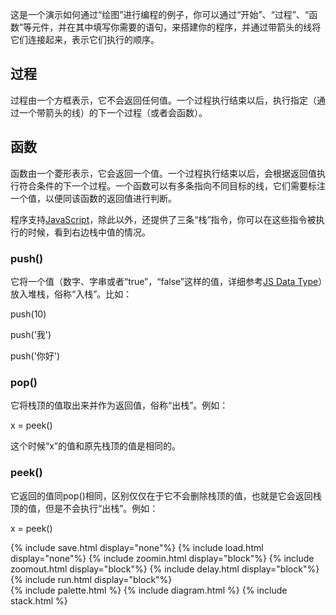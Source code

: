 ﻿---
layout: default
---

这是一个演示如何通过“绘图”进行编程的例子，你可以通过“开始”、“过程”、“函数”等元件，并在其中填写你需要的语句，来搭建你的程序，并通过带箭头的线将它们连接起来，表示它们执行的顺序。

## 过程

过程由一个方框表示，它不会返回任何值。一个过程执行结束以后，执行指定（通过一个带箭头的线）的下一个过程（或者会函数）。

## 函数

函数由一个菱形表示，它会返回一个值。一个过程执行结束以后，会根据返回值执行符合条件的下一个过程。一个函数可以有多条指向不同目标的线，它们需要标注一个值，以便同该函数的返回值进行判断。

程序支持[JavaScript](https://www.w3schools.com/js/)，除此以外，还提供了三条“栈”指令，你可以在这些指令被执行的时候，看到右边栈中值的情况。

###  push()

它将一个值（数字、字串或者“true”，“false”这样的值，详细参考[JS Data Type](https://www.w3schools.com/js/js_datatypes.asp)）放入堆栈，俗称“入栈”。比如：

push(10)

push('我')

push('你好')

### pop()

它将栈顶的值取出来并作为返回值，俗称“出栈”。例如：

x = peek()

这个时候“x”的值和原先栈顶的值是相同的。

### peek()

它返回的值同pop()相同，区别仅仅在于它不会删除栈顶的值，也就是它会返回栈顶的值，但是不会执行“出栈”。例如：

x = peek()

<div id="sample">
  <div style="width: 100%; display: flex; justify-content: center; align-items: center;">
    {% include save.html display="none"%}
    {% include load.html display="none"%}
    {% include zoomin.html display="block"%}
    {% include zoomout.html display="block"%}
    {% include delay.html display="block"%}
    {% include run.html display="block"%}
  </div>
  <div style="width: 100%; display: flex; justify-content: space-between">
    {% include palette.html %}
    {% include diagram.html %}
    {% include stack.html %}
  </div>
  <textarea id="mySavedModel" style="width: 100%; height: 300px; display: none;">
{% include model.json %}
  </textarea>
</div>
